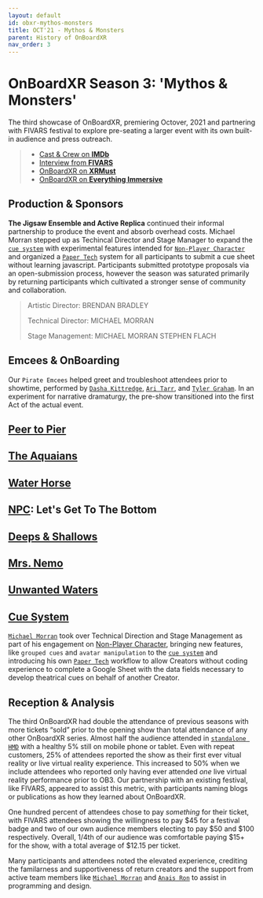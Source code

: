 ```yaml
---
layout: default
id: obxr-mythos-monsters
title: OCT'21 - Mythos & Monsters
parent: History of OnBoardXR
nav_order: 3
---
```


# OnBoardXR Season 3: 'Mythos & Monsters'
The third showcase of OnBoardXR, premiering Octover, 2021 and partnering with FIVARS festival to explore pre-seating a larger event with its own built-in audience and press outreach. 

> - [Cast & Crew on **IMDb**](https://www.imdb.com/title/tt15716876/?ref_=nm_flmg_act_8)
> - [Interview from **FIVARS**](https://fivars.net/spotlight/fivars-2021-spotlight-onboardxr-the-aquaians/)
> - [OnBoardXR on **XRMust**](https://www.xrmust.com/xrdatabase/all-experiences/onboardxr/)
> - [OnBoardXR on **Everything Immersive**](https://everythingimmersive.com/events/onboard)
> 
## Production & Sponsors
**The Jigsaw Ensemble and Active Replica** continued their informal partnership to produce the event and absorb overhead costs. Michael Morran stepped up as Techincal Director and Stage Manager to expand the [`cue system`](./cue-system.md) with experimental features intended for [`Non-Player Character`](./non-player-character.md) and organized a [`Paper Tech`](./cue-system.md/#paper-tech) system for all participants to submit a cue sheet without learning javascript. Participants submitted prototype proposals via an open-submission process, however the season was saturated primarily by returning participants which cultivated a stronger sense of community and collaboration.
> 
> Artistic Director:
> BRENDAN BRADLEY
> 
> Technical Director:
> MICHAEL MORRAN
> 
> Stage Management:
> MICHAEL MORRAN
> STEPHEN FLACH

## Emcees & OnBoarding
Our `Pirate Emcees` helped greet and troubleshoot attendees prior to showtime, performed by [`Dasha Kittredge`](./dasha-kittredge.md), [`Ari Tarr`](./ari-tarr.md), and [`Tyler Graham`](./tyler-graham.md). In an experiment for narrative dramaturgy, the pre-show transitioned into the first Act of the actual event.

## [Peer to Pier](./pier-to-peer.md)

## [The Aquaians](./rebecca-evans.md) 

## [Water Horse](./koryn-wicks.md)

## [NPC](./non-player-character.md): Let's Get To The Bottom

## [Deeps & Shallows](./naomi-smyth.md)

## [Mrs. Nemo](./mrs-nemo.md)

## [Unwanted Waters](./unwired-dance.md)

## [Cue System](./cue-system.md)
[`Michael Morran`](./michael-morran.md) took over Technical Direction and Stage Management as part of his engagement on [Non-Player Character](./non-player-character.md), bringing new features, like `grouped cues` and `avatar manipulation` to the [`cue system`](./cue-system.md) and introducing his own [`Paper Tech`]() workflow to allow Creators without coding experience to complete a Google Sheet with the data fields necessary to develop theatrical cues on behalf of another Creator. 

## Reception & Analysis
The third OnBoardXR had double the attendance of previous seasons with more tickets “sold” prior to the opening show than total attendance of any other OnBoardXR series. Almost half the audience attended in [`standalone HMD`](./glossary-hmd.md) with a healthy 5% still on mobile phone or tablet. Even with repeat customers, 25% of attendees reported the show as their first ever vitual reality or live virtual reality experience. This increased to 50% when we include attendees who reported only having ever attended *one* live virtual reality performance prior to OB3. Our partnership with an existing festival, like FIVARS, appeared to assist this metric, with participants naming blogs or publications as how they learned about OnBoardXR. 

One hundred percent of attendees chose to pay *something* for their ticket, with FIVARS attendees showing the willingness to pay $45 for a festival badge and two of our own audience members electing to pay $50 and $100 respectively. Overall,  1/4th of our audience was comfortable paying $15+ for the show, with a total average of $12.15 per ticket. 

Many participants and attendees noted the elevated experience, crediting the familarness and supportiveness of return creators and the support from active team members like [`Michael Morran`](./michael-morran.md) and [`Anais Ron`](./active-replica.md) to assist in programming and design. 
